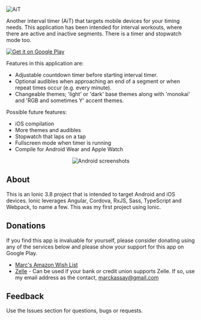 ![AiT](resources/github/Ait180x180.png)

Another interval timer (AiT) that targets mobile devices for your timing needs.  This application has been intended for interval workouts, where there are active and inactive segments.  There is a timer and stopwatch mode too.

<a href="https://play.google.com/store/apps/details?id=github.marckassay.ait" target="_blank">![Get it on Google Play](https://github.com/marckassay/AIT/tree/master/resources/android/google-play-badge.png)</a>

Features in this application are:
* Adjustable countdown timer before starting interval timer.
* Optional audibles when approaching an end of a segment or when repeat times occur (e.g. every minute).
* Changeable themes; 'light' or 'dark' base themes along with 'monokai' and 'RGB and sometimes Y' accent themes.

Possible future features:
* iOS compilation
* More themes and audibles
* Stopwatch that laps on a tap
* Fullscreen mode when timer is running
* Compile for Android Wear and Apple Watch


<p align="center">
  <img src="resources/github/dark-monokai.png" alt="Android screenshots"/>
</p>

## About
This is an Ionic 3.8 project that is intended to target Android and iOS devices.  Ionic leverages Angular, Cordova, RxJS, Sass, TypeScript and Webpack, to name a few.  This was my first project using Ionic.

## Donations
If you find this app is invaluable for yourself, please consider donating using any of the services below and please show your support for this app on Google Play.
* <a href="http://a.co/caZWU1m" target="_blank">Marc's Amazon Wish List</a>
* <a href="https://www.zellepay.com/" target="_blank">Zelle</a> - Can be used if your bank or credit union supports Zelle.  If so, use my email address as the contact, marckassay@gmail.com

## Feedback
Use the Issues section for questions, bugs or requests.

